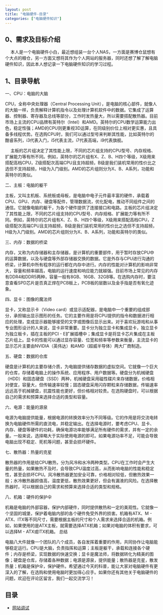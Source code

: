 ```yaml
---
layout: post
title: "电脑硬件-目录"
categories: ["电脑硬件知识"]
---
```


## 0、需求及目标介绍

&emsp; 本人是一个电脑硬件小白，最近想组装一台个人NAS，一方面是赛博仓鼠想有个大点的粮仓，另一方面又想将其作为个人网站的服务器，同时还想了解了解电脑硬件知识，因此本人想记录一下电脑硬件知识的学习过程。


## 1、目录导航

一、CPU：电脑的大脑

CPU，全称中央处理器（Central Processing Unit），是电脑的核心部件，就像人的大脑一样，负责解释计算机指令以及处理计算机软件中的数据。它集成了运算器、控制器、寄存器及总线等部分，工作时发热量大，所以需要搭配散热器。目前市场上主流的CPU品牌有英特尔（Intel）和AMD。英特尔的CPU数学运算能力出色，稳定性强；AMD的CPU则更重视3D运算，在同级别价位上相对更实惠，且具备多线程优势。在选购CPU时，我们可以通过型号来判断其性能，比如英特尔的酷睿系列，i3代表入门，i5代表主流，i7代表高端，i9代表旗舰。

&emsp; 主板的芯片组决定了其性能上限，不同的芯片组支持的CPU型号、内存规格、扩展能力等有所不同。例如，英特尔的芯片组有X、Z、B、H四个等级，X级用来搭配高档CPU，Z级搭配次高端CPU且支持超频，B级是我们装机常用的性价比之选但不支持超频，H级为入门级别。AMD的芯片组则分为X、B、A系列，功能和英特尔的类似。

二、主板：电脑的躯干

主板，又叫主机板、系统板或母板，是电脑中电子元件最丰富的硬件，承载着CPU、GPU、内存、硬盘等配件，管理数据流，优化配电，推动不同组件之间的通信。它就像电脑的躯干，为各个硬件提供了连接接口和电路。主板的芯片组决定了其性能上限，不同的芯片组支持的CPU型号、内存规格、扩展能力等有所不同。例如，英特尔的芯片组有X、Z、B、H四个等级，X级用来搭配高档CPU，Z级搭配次高端CPU且支持超频，B级是我们装机常用的性价比之选但不支持超频，H级为入门级别。AMD的芯片组则分为X、B、A系列，功能和英特尔的类似。

三、内存：数据的桥梁

内存，又称为内存储器和主存储器，是计算机的重要部件，用于暂时存放CPU中的运算数据，以及与硬盘等外部存储器交换的数据。它是外存与CPU进行沟通的桥梁，计算机中所有程序的运行都在内存中进行。内存的性能对计算机的影响非常大，容量和频率越高，电脑的运行速度和响应能力就越强。目前市场上常见的内存有DDR4和DDR5两种，容量一般有8GB、16GB、32GB等。在选购内存时，要注意查看SPD芯片是否真正焊在PCB板上，PCB板的层数以及金手指是否有氧化迹象。

四、显卡：图像的魔法师

显卡，又称显示卡（Video card）或显示适配器，是电脑中一个重要的组成部分，承担输出显示图形的任务。它的主要作用是将CPU提供的指令和数据进行相应的处理，变成显示器能够接受的文字或图像后显示出来。对于喜欢玩游戏和从事专业图形设计的人来说，显卡非常重要。显卡分为独立显卡和集成显卡，独立显卡为独立板卡，插在主板的PCI - E扩展插槽中；集成显卡是将显卡芯片集成在主板芯片组上。显卡的性能可以通过显存容量、位宽和频率等参数来衡量，主流显卡的显示芯片主要由NVIDIA（英伟达）和AMD（超威半导体）两大厂商制造。

五、硬盘：数据的仓库

硬盘是计算机的主要存储介质，为电脑提供储存数据的虚拟空间。它就像一个巨大的仓库，存储着电脑上的操作系统、应用程序、用户数据等。硬盘分为机械硬盘（HDD）和固态硬盘（SSD）两种，机械硬盘采用磁性碟片来存储数据，价格相对便宜，容量大，但传输速率较慢；固态硬盘采用闪存颗粒来存储数据，传输速率远远高于机械硬盘，抗震性能也更好，但价格相对较贵。在选购硬盘时，可以根据自己的需求和预算来选择合适的类型和容量。

六、电源：能量的源泉

电源为电脑提供能量，根据电源的转换效率分为不同等级。它的作用是将交流电转换为电脑硬件所需的直流电，并稳定输出。在选择电源时，要考虑CPU、显卡、内存、硬盘等硬件的功耗，确保电源功率能够满足所有硬件的需求，并有一定的余量。一般来说，选择略大于实际使用电源的即可。如果电源功率不足，可能会导致电脑出现不稳定、死机等问题，甚至会损坏硬件。

七、散热器：热量的克星

散热器的作用是给CPU散热，分为风冷和水冷两种类型。CPU在工作时会产生大量的热量，如果散热不及时，会导致CPU温度过高，从而影响电脑的性能和稳定性，甚至会损坏CPU。风冷散热器更加安全可靠，价格相对较低，但散热效果一般；水冷散热器颜值高，温度更低，散热效果更好，但会有漏液的风险。在选择散热器时，可以根据自己的需求和预算来选择合适的类型和规格。

八、机箱：硬件的保护伞

机箱是电脑的外部容器，保护内部硬件，同时提供散热和一定的美观性。它就像一个坚固的城堡，保护着电脑内部的各个硬件免受外界的损害。机箱有ATX、M - ATX、ITX等不同尺寸，需要根据主板的尺寸和个人需求来选择合适的机箱。例如，如果使用的是ATX主板，就需要选择ATX机箱；如果对电脑的体积有要求，可以选择M - ATX或ITX机箱。
总结

电脑八大件就像一个团队的八个成员，各自发挥着重要的作用，共同协作让电脑能够稳定运行。CPU是大脑，负责指挥和运算；主板是躯干，承载和连接各个硬件；内存是桥梁，实现数据的快速交换；显卡是魔法师，将数据转化为精美的图像；硬盘是仓库，存储着各种数据；电源是源泉，提供能量；散热器是克星，散发热量；机箱是保护伞，保护硬件。希望通过今天的科普，能让大家对电脑硬件有更深入的了解，在选购和使用电脑时更加得心应手。如果你还有其他关于电脑硬件的问题，欢迎在评论区留言，我们一起交流学习！


## 目录
- [网站调试](https://huaaorain.github.io/网站调试-代码行间距调试)
